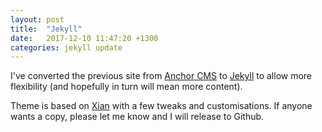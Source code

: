 ```yaml
---
layout: post
title:  "Jekyll"
date:   2017-12-10 11:47:20 +1300
categories: jekyll update
---
```


I've converted the previous site from [Anchor CMS](https://anchorcms.com/) to [Jekyll](https://jekyllrb.com) to allow more flexibility (and hopefully in turn will mean more content).

Theme is based on [Xian](https://github.com/KrisYu/Xian) with a few tweaks and customisations. If anyone wants a copy, please let me know and I will release to Github.

